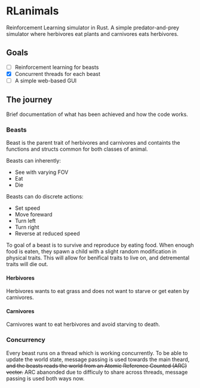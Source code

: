 # RLanimals

Reinforcement Learning simulator in Rust.
A simple predator-and-prey simulator where herbivores eat plants and carnivores
eats herbivores.

## Goals

- [ ] Reinforcement learning for beasts
- [x] Concurrent threads for each beast
- [ ] A simple web-based GUI

## The journey

Brief documentation of what has been achieved and how the code works.

### Beasts

Beast is the parent trait of herbivores and carnivores and containts the 
functions and structs common for both classes of animal.

Beasts can inherently:

- See with varying FOV
- Eat
- Die

Beasts can do discrete actions:

- Set speed
- Move foreward
- Turn left
- Turn right
- Reverse at reduced speed

To goal of a beast is to survive and reproduce by eating food. When enough food
is eaten, they spawn a child with a slight random modification in physical
traits. This will allow for benifical traits to live on, and detremental traits
will die out.

#### Herbivores

Herbivores wants to eat grass and does not want to starve or get eaten by
carnivores.

#### Carnivores

Carnivores want to eat herbivores and avoid starving to death.

### Concurrency

Every beast runs on a thread which is working concurrently. To be able to update
the world state, message passing is used towards the main theard, ~~and the beasts
reads the world from an Atomic Reference Counted (ARC) vector.~~ ARC abanonded
due to difficuly to share across threads, message passing is used both ways now.
